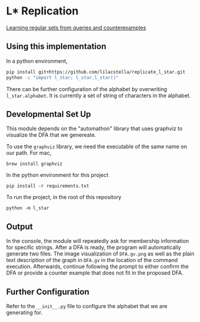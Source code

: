 # L* Replication

[Learning regular sets from queries and counterexamples](https://www.sciencedirect.com/science/article/pii/0890540187900526?via%3Dihub)

## Using this implementation
In a python environment, 
```sh
pip install git+https://github.com/lilacstella/replicate_l_star.git
python -c "import l_star; l_star.l_star()"
```

There can be further configuration of the alphabet by overwriting `l_star.alphabet`. 
It is currently a set of string of characters in the alphabet. 
## Developmental Set Up
This module depends on the "automathon" library that uses graphviz to visualize the DFA that we genereate. 


To use the `graphviz` library, we need the executable of the same name on our path. For mac, 

```shell
brew install graphviz
```

In the python environment for this project
```shell
pip install -r requirements.txt
```

To run the project, in the root of this repository 
```shell
python -m l_star
```

## Output
In the console, the module will repeatedly ask for membership information for specific strings. After a DFA is ready, the program will automatically generate two files. The image visualization of `DFA.gv.png` as well as the plain text description of the graph in `DFA.gv` in the location of the command execution. Afterwards, continue following the prompt to either confirm the DFA or provide a counter example that does not fit in the proposed DFA. 

## Further Configuration
Refer to the `__init__.py` file to configure the alphabet that we are generating for. 
